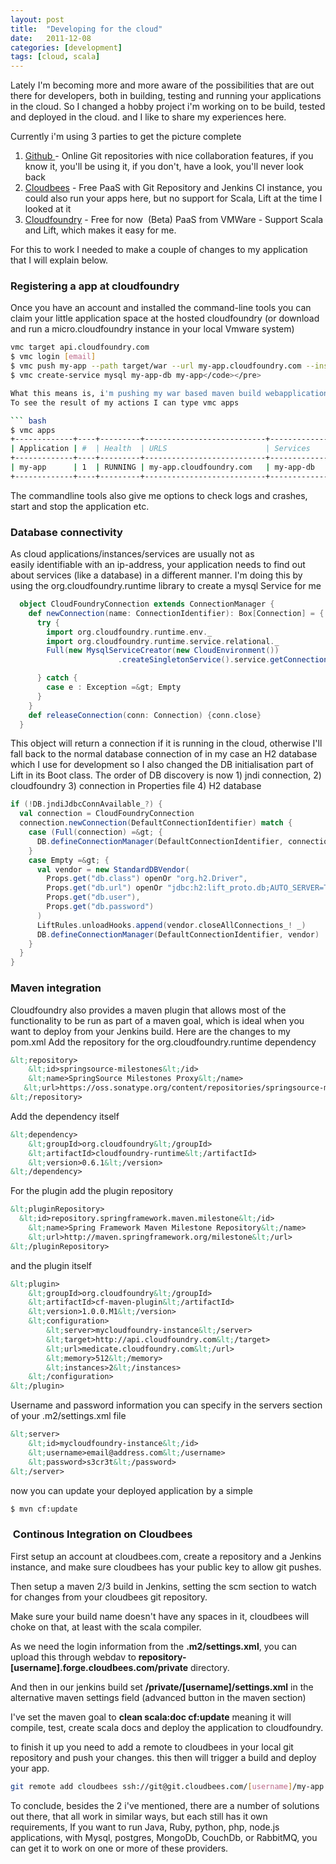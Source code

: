 ```yaml
---
layout: post
title:  "Developing for the cloud"
date:   2011-12-08
categories: [development]
tags: [cloud, scala]
---
```

Lately I'm becoming more and more aware of the possibilities that are out there for developers, both in building, testing and running your applications in the cloud.
So I changed a hobby project i'm working on to be build, tested and deployed in the cloud. and I like to share my experiences here.

Currently i'm using 3 parties to get the picture complete

<ol>
	<li><a title="GitHub" href="http://www.github.com" target="_blank">Github </a>- Online Git repositories with nice collaboration features, if you know it, you'll be using it, if you don't, have a look, you'll never look back</li>
	<li><a title="CloudBees" href="http://www.cloudbees.com/" target="_blank">Cloudbees</a> - Free PaaS with Git Repository and Jenkins CI instance, you could also run your apps here, but no support for Scala, Lift at the time I looked at it</li>
	<li><a title="Cloud Foundry" href="http://www.cloudfoundry.com" target="_blank">Cloudfoundry</a> - Free for now  (Beta) PaaS from VMWare - Support Scala and Lift, which makes it easy for me.</li>
</ol>

For this to work I needed to make a couple of changes to my application that I will explain below.

<h3>Registering a app at cloudfoundry</h3>

Once you have an account and installed the command-line tools you can claim your little application space at the hosted cloudfoundry (or download and run a micro.cloudfoundry instance in your local Vmware system)

``` bash 
vmc target api.cloudfoundry.com
$ vmc login [email]
$ vmc push my-app --path target/war --url my-app.cloudfoundry.com --instances 2 --mem 512k --runtime java
$ vmc create-service mysql my-app-db my-app</code></pre>

What this means is, i'm pushing my war based maven build webapplication to the hosted cloudfoundry as two instances with each 512k memory and runtime java, I'm also binding it to a mysql service called my-app-db.
To see the result of my actions I can type vmc apps

``` bash 
$ vmc apps
+-------------+----+---------+---------------------------+-------------+
| Application | #  | Health  | URLS                      | Services    |
+-------------+----+---------+---------------------------+-------------+
| my-app      | 1  | RUNNING | my-app.cloudfoundry.com   | my-app-db   |
+-------------+----+---------+---------------------------+-------------+
```

The commandline tools also give me options to check logs and crashes, start and stop the application etc.

<h3>Database connectivity</h3>

As cloud applications/instances/services are usually not as easily identifiable with an ip-address, your application needs to find out about services (like a database) in a different manner.
I'm doing this by using the org.cloudfoundry.runtime library to create a mysql Service for me

``` scala 
  object CloudFoundryConnection extends ConnectionManager {
    def newConnection(name: ConnectionIdentifier): Box[Connection] = {
      try {
        import org.cloudfoundry.runtime.env._
        import org.cloudfoundry.runtime.service.relational._
        Full(new MysqlServiceCreator(new CloudEnvironment())
                        .createSingletonService().service.getConnection())

      } catch {
        case e : Exception =&gt; Empty
      }
    }
    def releaseConnection(conn: Connection) {conn.close}
  }
```
  
This object will return a connection if it is running in the cloud, otherwise I'll fall back to the normal database connection of in my case an H2 database which I use for development
so I also changed the DB initialisation part of Lift in its Boot class.
The order of DB discovery is now 1) jndi connection, 2) cloudfoundry 3) connection in Properties file 4) H2 database

``` scala 
if (!DB.jndiJdbcConnAvailable_?) {
  val connection = CloudFoundryConnection
  connection.newConnection(DefaultConnectionIdentifier) match {
    case (Full(connection) =&gt; {
      DB.defineConnectionManager(DefaultConnectionIdentifier, connection)
    }
    case Empty =&gt; {
      val vendor = new StandardDBVendor(
        Props.get("db.class") openOr "org.h2.Driver",
        Props.get("db.url") openOr "jdbc:h2:lift_proto.db;AUTO_SERVER=TRUE",
        Props.get("db.user"),
        Props.get("db.password")
      )
      LiftRules.unloadHooks.append(vendor.closeAllConnections_! _)
      DB.defineConnectionManager(DefaultConnectionIdentifier, vendor)
    }
  }
}
```
    
<h3>Maven integration</h3>

Cloudfoundry also provides a maven plugin that allows most of the functionality to be run as part of a maven goal, which is ideal when you want to deploy from your Jenkins build.
Here are the changes to my pom.xml
Add the repository for the org.cloudfoundry.runtime dependency

``` xml 
&lt;repository>
    &lt;id>springsource-milestones&lt;/id>
    &lt;name>SpringSource Milestones Proxy&lt;/name>
   &lt;url>https://oss.sonatype.org/content/repositories/springsource-milestones&lt;/url>
&lt;/repository>
```

Add the dependency itself

``` xml 
&lt;dependency>
    &lt;groupId>org.cloudfoundry&lt;/groupId>
    &lt;artifactId>cloudfoundry-runtime&lt;/artifactId>
    &lt;version>0.6.1&lt;/version>
&lt;/dependency>
```

For the plugin add the plugin repository

``` xml 
&lt;pluginRepository>
  &lt;id>repository.springframework.maven.milestone&lt;/id>
    &lt;name>Spring Framework Maven Milestone Repository&lt;/name>
    &lt;url>http://maven.springframework.org/milestone&lt;/url>
&lt;/pluginRepository>
```

and the plugin itself

``` xml 
&lt;plugin>
    &lt;groupId>org.cloudfoundry&lt;/groupId>
    &lt;artifactId>cf-maven-plugin&lt;/artifactId>
    &lt;version>1.0.0.M1&lt;/version>
    &lt;configuration>
        &lt;server>mycloudfoundry-instance&lt;/server>
        &lt;target>http://api.cloudfoundry.com&lt;/target>
        &lt;url>medicate.cloudfoundry.com&lt;/url>
        &lt;memory>512&lt;/memory>
        &lt;instances>2&lt;/instances>
    &lt;/configuration>
&lt;/plugin>
```

Username and password information you can specify in the servers section of your .m2/settings.xml file

``` xml 
&lt;server>
    &lt;id>mycloudfoundry-instance&lt;/id>
    &lt;username>email@address.com&lt;/username>
    &lt;password>s3cr3t&lt;/password>
&lt;/server>
```

now you can update your deployed application by a simple

``` bash
$ mvn cf:update
```

<h3> Continous Integration on Cloudbees</h3>

First setup an account at cloudbees.com, create a repository and a Jenkins instance, and make sure cloudbees has your public key to allow git pushes.

Then setup a maven 2/3 build in Jenkins, setting the scm section to watch for changes from your cloudbees git repository.

Make sure your build name doesn't have any spaces in it, cloudbees will choke on that, at least with the scala compiler.

As we need the login information from the <strong>.m2/settings.xml</strong>, you can upload this through webdav to <strong>repository-[username].forge.cloudbees.com/private</strong> directory. 

And then in our jenkins build set <strong>/private/[username]/settings.xml</strong> in the alternative maven settings field (advanced button in the maven section)

I've set the maven goal to <strong>clean scala:doc cf:update</strong> meaning it will compile, test, create scala docs and deploy the application to cloudfoundry.

to finish it up you need to add a remote to cloudbees in your local git repository and push your changes. this then will trigger a build and deploy your app.

``` bash 
git remote add cloudbees ssh://git@git.cloudbees.com/[username]/my-app.git
```

To conclude, besides the 2 i've mentioned, there are a number of solutions out there, that all work in similar ways, but each still has it own requirements, If you want to run Java, Ruby, python, php, node.js applications, with Mysql, postgres, MongoDb, CouchDb, or RabbitMQ, you can get it to work on one or more of these providers.
